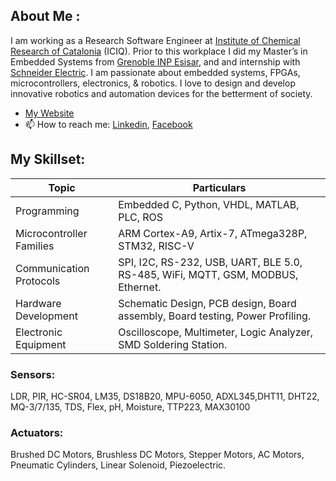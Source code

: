
## About Me : 
I am working as a Research Software Engineer at [Institute of Chemical Research of Catalonia](https://www.iciq.org/) (ICIQ). Prior to this workplace I did my Master’s in Embedded Systems from [Grenoble INP Esisar](https://esisar.grenoble-inp.fr/), and and internship with [Schneider Electric](https://www.se.com/fr/fr/). I am passionate about embedded systems, FPGAs, microcontrollers, electronics, & robotics. I love to design and develop innovative robotics and automation devices for the betterment of society.

- [My Website](https://www.ahsanslab.ml/)
- 📫 How to reach me: [Linkedin](https://www.linkedin.com/in/eeehsan94/), [Facebook](https://www.facebook.com/EEEhsan30/)

## My Skillset:
| Topic | Particulars |
| --- | --- |
| Programming |Embedded C, Python, VHDL, MATLAB, PLC, ROS |
| Microcontroller Families | ARM Cortex-A9, Artix-7, ATmega328P, STM32, RISC-V |
| Communication Protocols |SPI, I2C, RS-232, USB, UART, BLE 5.0, RS-485, WiFi, MQTT, GSM, MODBUS, Ethernet. |
| Hardware Development | Schematic Design, PCB design, Board assembly, Board testing, Power Profiling. |
| Electronic Equipment | Oscilloscope, Multimeter, Logic Analyzer, SMD Soldering Station. |

### Sensors:
LDR, PIR, HC-SR04, LM35, DS18B20, MPU-6050, ADXL345,DHT11, DHT22, MQ-3/7/135, TDS, Flex, pH, Moisture, TTP223, MAX30100

### Actuators:
Brushed DC Motors, Brushless DC Motors, Stepper Motors, AC Motors, Pneumatic Cylinders, Linear Solenoid, Piezoelectric.
<!---
Ahsan728/Ahsan728 is a ✨ special ✨ repository because its `README.md` (this file) appears on your GitHub profile.
You can click the Preview link to take a look at your changes.
--->
